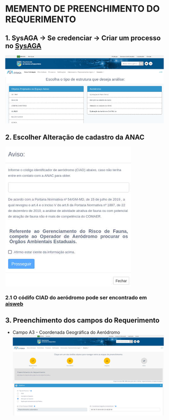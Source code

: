 # MEMENTO DE PREENCHIMENTO DO REQUERIMENTO


## 1. SysAGA → Se credenciar → Criar um processo no [SysAGA](https://sysaga2.decea.mil.br/meusprocessos)


![Tela de Novo Processo](img/NovaSolicitacao.jpg "SysAGA")

## 2. Escolher Alteração de cadastro da ANAC

![Print Aviso1](img/Aviso1.jpg "Aviso1")

### 2.1 O códifo CIAD do aeródromo pode ser encontrado em [aisweb](https://aisweb.decea.mil.br/?i=aerodromos&codigo=SBYA)

## 3. Preenchimento dos campos do Requerimento

* Campo A3 - Coordenada Geográfica do Aeródromo
![CamposA](img/CamposA.jpg "CamposA")

